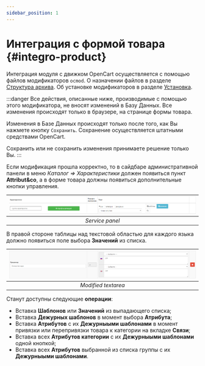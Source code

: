 ```yaml
---
sidebar_position: 1
---
```


# Интеграция с формой товара {#integro-product}

Интеграция модуля с движком OpenCart осуществляется с помощью файлов модификаторов `ocmod`. О назначении файлов в разделе [Структура архива](/technical-specifications/archive-content.md). Об установке модификаторов в разделе [Установка](/install.md).

:::danger
Все действия, описанные ниже, производимые с помощью этого модификатора, не вносят изменений в Базу Данных. Все изменения происходят только в браузере, на странице формы товара.

Изменения в Базе Данных происходят только после того, как Вы нажмете кнопку `Сохранить`. Сохранение осуществляется штатными средствами OpenCart.

Сохранить или не сохранить изменения принимаете решение только Вы.
:::

Если модификация прошла корректно, то в сайдбаре административной панели в меню *Каталог ⇒ Характеристики* должен появиться пункт **Attribut&co**, а в форме товара должны появиться дополнительные кнопки управления.

| ![attribute](/img/tutorial/servpanel.png) |
|:--:|
| *Service panel* |

В правой стороне таблицы над текстовой областью для каждого языка должно появиться поле выбора **Значений** из списка.

| ![attribute](/img/tutorial/modified_textarea.png) |
|:--:|
| *Modified textarea* |

Станут доступны следующие **операции**:

- Вставка **Шаблонов** или **Значений** из выпадающего списка;
- Вставка **Дежурных шаблонов** в момент выбора **Атрибута**;
- Вставка **Атрибутов** с их **Дежурныыми шаблонами** в момент привязки или перепривязки товара к категории на вкладке **Связи**;
- Вставка всех **Атрибутов категории** с их **Дежурныыми шаблонами** одной кнопкой;
- Вставка всех **Атрибутов** выбранной из списка группы с их **Дежурныыми шаблонами**.
